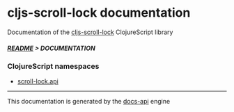 
# cljs-scroll-lock documentation

Documentation of the [cljs-scroll-lock](https://github.com/bithandshake/cljs-scroll-lock) ClojureScript library

##### [README](../README.md) > DOCUMENTATION

### ClojureScript namespaces

* [scroll-lock.api](cljs/scroll-lock/API.md)

---

This documentation is generated by the [docs-api](https://github.com/bithandshake/docs-api) engine

